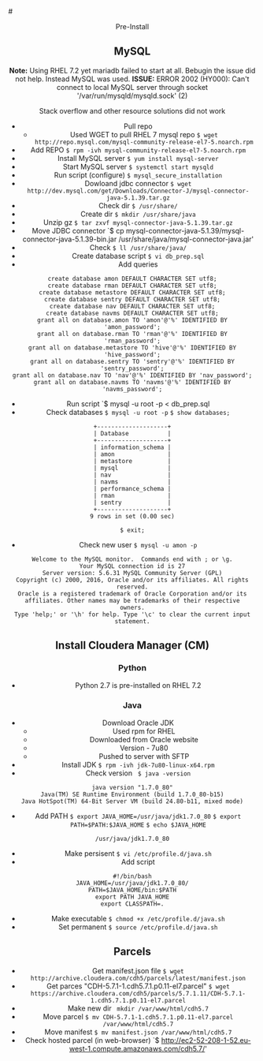 #<center> Pre-Install
## <center> MySQL
**Note:** Using RHEL 7.2 yet mariadb failed to start at all. Bebugin the issue did not help. Instead MySQL was used.
**ISSUE:** ERROR 2002 (HY000): Can't connect to local MySQL server through socket '/var/run/mysqld/mysqld.sock' (2)

Stack overflow and other resource solutions did not work

* Pull repo
	* Used WGET to pull RHEL 7 mysql repo
`$ wget http://repo.mysql.com/mysql-community-release-el7-5.noarch.rpm`
* Add REPO
`$ rpm -ivh mysql-community-release-el7-5.noarch.rpm`
* Install MySQL server
`$ yum install mysql-server`
* Start MySQL server
`$ systemctl start mysqld`
* Run script (configure)
`$ mysql_secure_installation`
* Dowloand jdbc connector
`$ wget http://dev.mysql.com/get/Downloads/Connector-J/mysql-connector-java-5.1.39.tar.gz`
* Check dir
`$ /usr/share/`
* Create dir
`$ mkdir /usr/share/java`
* Unzip gz
`$ tar zxvf mysql-connector-java-5.1.39.tar.gz`
* Move JDBC connector
`$ cp mysql-connector-java-5.1.39/mysql-connector-java-5.1.39-bin.jar /usr/share/java/mysql-connector-java.jar'
* Check
`$ ll /usr/share/java/`
* Create database script
`$ vi db_prep.sql`
* Add queries
```
create database amon DEFAULT CHARACTER SET utf8;
create database rman DEFAULT CHARACTER SET utf8;
create database metastore DEFAULT CHARACTER SET utf8;
create database sentry DEFAULT CHARACTER SET utf8;
create database nav DEFAULT CHARACTER SET utf8;
create database navms DEFAULT CHARACTER SET utf8;
grant all on database.amon TO 'amon'@'%' IDENTIFIED BY 'amon_password';
grant all on database.rman TO 'rman'@'%' IDENTIFIED BY 'rman_password';
grant all on database.metastore TO 'hive'@'%' IDENTIFIED BY 'hive_password';
grant all on database.sentry TO 'sentry'@'%' IDENTIFIED BY 'sentry_password';
grant all on database.nav TO 'nav'@'%' IDENTIFIED BY 'nav_password';
grant all on database.navms TO 'navms'@'%' IDENTIFIED BY 'navms_password';
```
* Run script
`$ mysql -u root -p < db_prep.sql
* Check databases
`$ mysql -u root -p`
`$ show databases;`
```
+--------------------+
| Database           |
+--------------------+
| information_schema |
| amon               |
| metastore          |
| mysql              |
| nav                |
| navms              |
| performance_schema |
| rman               |
| sentry             |
+--------------------+
9 rows in set (0.00 sec)
```
`$ exit;`
* Check new user
`$ mysql -u amon -p`
```
Welcome to the MySQL monitor.  Commands end with ; or \g.
Your MySQL connection id is 27
Server version: 5.6.31 MySQL Community Server (GPL)
Copyright (c) 2000, 2016, Oracle and/or its affiliates. All rights reserved.
Oracle is a registered trademark of Oracle Corporation and/or its
affiliates. Other names may be trademarks of their respective
owners.
Type 'help;' or '\h' for help. Type '\c' to clear the current input statement.
```

## Install Cloudera Manager (CM)
### Python
* Python 2.7 is pre-installed on RHEL 7.2

### Java
* Download Oracle JDK
	* Used rpm for RHEL
	* Downloaded from Oracle website
	* Version - 7u80
	* Pushed to server with SFTP
* Install JDK
`$ rpm -ivh jdk-7u80-linux-x64.rpm`
* Check version
` $ java -version`
```
java version "1.7.0_80"
Java(TM) SE Runtime Environment (build 1.7.0_80-b15)
Java HotSpot(TM) 64-Bit Server VM (build 24.80-b11, mixed mode)
```
* Add PATH
`$ export JAVA_HOME=/usr/java/jdk1.7.0_80`
`$ export PATH=$PATH:$JAVA_HOME`
`$ echo $JAVA_HOME`
```
/usr/java/jdk1.7.0_80
```
* Make persisent
`$ vi /etc/profile.d/java.sh`
* Add script
```
#!/bin/bash
JAVA_HOME=/usr/java/jdk1.7.0_80/
PATH=$JAVA_HOME/bin:$PATH
export PATH JAVA_HOME
export CLASSPATH=.
```
* Make executable
`$ chmod +x /etc/profile.d/java.sh`
* Set permanent
`$ source /etc/profile.d/java.sh`

### 

## Parcels
* Get manifest.json file
`$ wget http://archive.cloudera.com/cdh5/parcels/latest/manifest.json`
* Get parces "CDH-5.7.1-1.cdh5.7.1.p0.11-el7.parcel"
`$ wget https://archive.cloudera.com/cdh5/parcels/5.7.1.11/CDH-5.7.1-1.cdh5.7.1.p0.11-el7.parcel`
* Make new dir
` mkdir /var/www/html/cdh5.7`
* Move parcel
`$ mv CDH-5.7.1-1.cdh5.7.1.p0.11-el7.parcel /var/www/html/cdh5.7`
* Move manifest
`$ mv manifest.json /var/www/html/cdh5.7`
* Check hosted parcel (in web-browser)
`$ http://ec2-52-208-1-52.eu-west-1.compute.amazonaws.com/cdh5.7/'
